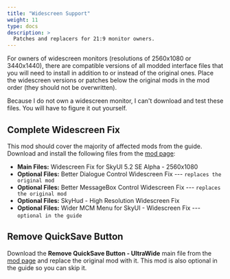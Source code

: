 ```yaml
---
title: "Widescreen Support"
weight: 11
type: docs
description: >
  Patches and replacers for 21:9 monitor owners.
---
```


For owners of widescreen monitors (resolutions of 2560x1080 or 3440x1440), there are compatible versions of all modded interface files that you will need to install in addition to or instead of the original ones. Place the widescreen versions or patches below the original mods in the mod order (they should not be overwritten).

Because I do not own a widescreen monitor, I can't download and test these files. You will have to figure it out yourself.

## Complete Widescreen Fix

This mod should cover the majority of affected mods from the guide. Download and install the following files from the [mod page](https://www.nexusmods.com/skyrimspecialedition/mods/1778?tab=files):

- **Main Files:** Widescreen Fix for SkyUI 5.2 SE Alpha - 2560x1080
- **Optional Files:** Better Dialogue Control Widescreen Fix --- `replaces the original mod`
- **Optional Files:** Better MessageBox Control Widescreen Fix --- `replaces the original mod`
- **Optional Files:** SkyHud - High Resolution Widescreen Fix
- **Optional Files:** Wider MCM Menu for SkyUI - Widescreen Fix --- `optional in the guide`

## Remove QuickSave Button

Download the **Remove QuickSave Button - UltraWide** main file from the [mod page](https://www.nexusmods.com/skyrimspecialedition/mods/28334?tab=files) and replace the original mod with it. This mod is also optional in the guide so you can skip it.